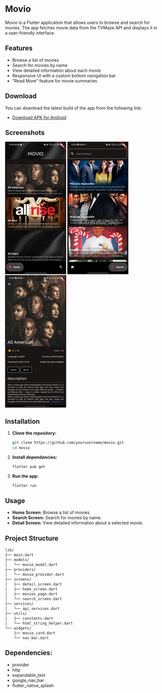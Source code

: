 # Movio

Movio is a Flutter application that allows users to browse and search for movies. The app fetches movie data from the TVMaze API and displays it in a user-friendly interface.

## Features

- Browse a list of movies
- Search for movies by name
- View detailed information about each movie
- Responsive UI with a custom bottom navigation bar
- "Read More" feature for movie summaries

## Download

You can download the latest build of the app from the following link:

- [Download APK for Android](https://github.com/Mr-CodeBin/movio/assets/app-release.apk)


## Screenshots


<img src="assets/screenshots/homescreen.jpeg" width="200"> <img src="assets/screenshots/searchscreen.jpeg" width="200"> <img src="assets/screenshots/detailscreen.jpeg" width="200">

## Installation

1. **Clone the repository:**

    ```sh
    git clone https://github.com/yourusername/movio.git
    cd movio
    ```

2. **Install dependencies:**

    ```sh
    flutter pub get
    ```

3. **Run the app:**

    ```sh
    flutter run
    ```

## Usage

- **Home Screen:** Browse a list of movies.
- **Search Screen:** Search for movies by name.
- **Detail Screen:** View detailed information about a selected movie.

## Project Structure

```plaintext
lib/
├── main.dart
├── models/
│   └── movie_model.dart
├── providers/
│   └── movie_provider.dart
├── screens/
│   ├── detail_screen.dart
│   ├── home_screen.dart
│   ├── movies_page.dart
│   └── search_screen.dart
├── services/
│   └── api_services.dart
├── utils/
│   ├── constants.dart
│   └── html_string_helper.dart
└── widgets/
    ├── movie_card.dart
    └── nav_bar.dart
```

## Dependencies:
- provider
- http
- expandable_text
- google_nav_bar
- flutter_native_splash
